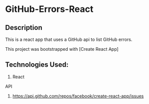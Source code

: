 # GitHub-Errors-React

## Description

This is a react app that uses a GitHub api to list GitHub errors.
 
This project was bootstrapped with [Create React App]

## Technologies Used: 

1. React

API
1. https://api.github.com/repos/facebook/create-react-app/issues
